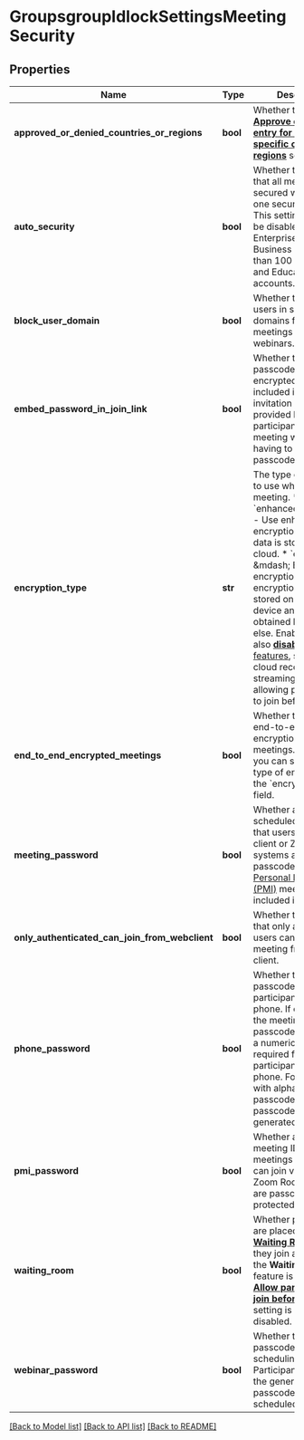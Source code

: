 # GroupsgroupIdlockSettingsMeetingSecurity

## Properties
Name | Type | Description | Notes
------------ | ------------- | ------------- | -------------
**approved_or_denied_countries_or_regions** | **bool** | Whether to enable the [**Approve or block entry for users from specific countries or regions**](https://support.zoom.us/hc/en-us/articles/360060086231-Joining-from-specific-countries-regions) setting. | [optional] 
**auto_security** | **bool** | Whether to require that all meetings are secured with at least one security option.    This setting can only be disabled by Enterprise, ISV, Business (with more than 100 licenses), and Education accounts. | [optional] 
**block_user_domain** | **bool** | Whether to block users in specific domains from joining meetings and webinars. | [optional] 
**embed_password_in_join_link** | **bool** | Whether the meeting passcode will be encrypted and included in the invitation link. The provided link will allow participants to join the meeting without having to enter the passcode. | [optional] 
**encryption_type** | **str** | The type of encryption to use when starting a meeting.  * &#x60;enhanced_encryption&#x60; - Use enhanced encryption. Encryption data is stored in the cloud.  * &#x60;e2ee&#x60; &amp;mdash; End-to-end encryption. The encryption key is stored on the local device and cannot be obtained by anyone else. Enabling E2EE also [**disables** certain features](https://support.zoom.us/hc/en-us/articles/360048660871), such as cloud recording, live streaming, and allowing participants to join before the host. | [optional] 
**end_to_end_encrypted_meetings** | **bool** | Whether to enable end-to-end encryption for meetings. If enabled, you can specify the type of encryption in the &#x60;encryption_type&#x60; field. | [optional] 
**meeting_password** | **bool** | Whether all instant and scheduled meetings that users can join via client or Zoom Rooms systems are passcode-protected. [Personal Meeting ID (PMI)](https://support.zoom.us/hc/en-us/articles/203276937) meetings are **not** included in this setting. | [optional] 
**only_authenticated_can_join_from_webclient** | **bool** | Whether to specify that only authenticated users can join the meeting from the web client. | [optional] 
**phone_password** | **bool** | Whether to require a passcode for participants joining by phone.    If enabled and the meeting is passcode-protected, a numeric passcode is required for participants to join by phone. For meetings with alphanumeric passcodes, a numeric passcode will be generated. | [optional] 
**pmi_password** | **bool** | Whether all personal meeting ID (PMI) meetings that users can join via client or Zoom Rooms systems are passcode-protected. | [optional] 
**waiting_room** | **bool** | Whether participants are placed in the [**Waiting Room**](https://support.zoom.us/hc/en-us/articles/115000332726-Waiting-Room) when they join a meeting.    If the **Waiting Room** feature is enabled, the [**Allow participants to join before host**](https://support.zoom.us/hc/en-us/articles/202828525-Allow-participants-to-join-before-host) setting is automatically disabled. | [optional] 
**webinar_password** | **bool** | Whether to generate a passcode when scheduling webinars. Participants must use the generated passcode to join the scheduled webinar. | [optional] 

[[Back to Model list]](../README.md#documentation-for-models) [[Back to API list]](../README.md#documentation-for-api-endpoints) [[Back to README]](../README.md)

